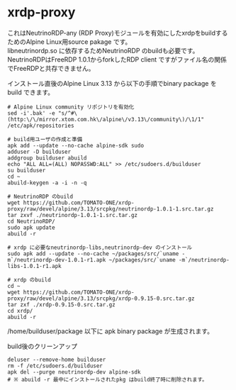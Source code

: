 # xrdp-proxy
これはNeutrinoRDP-any (RDP Proxy)モジュールを有効にしたxrdpをbuildするためのAlpine Linux用source pakage です。  
libneutrinordp.so に依存するためNeutrinoRDP のbuildも必要です。  
NeutrinoRDPはFreeRDP 1.0.1からforkしたRDP client ですがファイル名の関係でFreeRDPと共存できません。  

インストール直後のAlpine Linux 3.13 から以下の手順でbinary package をbuild できます。

```
# Alpine Linux community リポジトリを有効化
sed -i'.bak' -e "s/^#\(http:\/\/mirror.xtom.com.hk\/alpine\/v3.13\/community\)/\1/1" /etc/apk/repositories

# build用ユーザの作成と準備
apk add --update --no-cache alpine-sdk sudo
adduser -D builduser
addgroup builduser abuild
echo "ALL ALL=(ALL) NOPASSWD:ALL" >> /etc/sudoers.d/builduser
su builduser
cd ~
abuild-keygen -a -i -n -q

# NeutrinoRDP のbuild
wget https://github.com/TOMATO-ONE/xrdp-proxy/raw/devel/alpine/3.13/srcpkg/neutrinordp-1.0.1-1.src.tar.gz
tar zxvf ./neutrinordp-1.0.1-1.src.tar.gz
cd NeutrinoRDP/
sudo apk update
abuild -r

# xrdp に必要なneutrinordp-libs,neutrinordp-dev のインストール
sudo apk add --update --no-cache ~/packages/src/`uname -m`/neutrinordp-dev-1.0.1-r1.apk ~/packages/src/`uname -m`/neutrinordp-libs-1.0.1-r1.apk

# xrdp のbuild
cd ~
wget https://github.com/TOMATO-ONE/xrdp-proxy/raw/devel/alpine/3.13/srcpkg/xrdp-0.9.15-0.src.tar.gz
tar zxf ./xrdp-0.9.15-0.src.tar.gz
cd xrdp/
abuild -r
```
 /home/builduser/package 以下に apk binary package が生成されます。

build後のクリーンアップ
```
deluser --remove-home builduser
rm -f /etc/sudoers.d/builduser
apk del --purge neutrinordp-dev alpine-sdk
# ※ abuild -r 最中にインストールされたpkg はbuild終了時に削除されます。 
```
